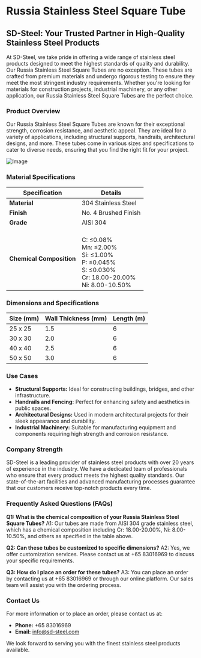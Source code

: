 # Russia Stainless Steel Square Tube

## SD-Steel: Your Trusted Partner in High-Quality Stainless Steel Products

At SD-Steel, we take pride in offering a wide range of stainless steel products designed to meet the highest standards of quality and durability. Our Russia Stainless Steel Square Tubes are no exception. These tubes are crafted from premium materials and undergo rigorous testing to ensure they meet the most stringent industry requirements. Whether you're looking for materials for construction projects, industrial machinery, or any other application, our Russia Stainless Steel Square Tubes are the perfect choice.

### Product Overview

Our Russia Stainless Steel Square Tubes are known for their exceptional strength, corrosion resistance, and aesthetic appeal. They are ideal for a variety of applications, including structural supports, handrails, architectural designs, and more. These tubes come in various sizes and specifications to cater to diverse needs, ensuring that you find the right fit for your project.

![Image](https://github.com/user-attachments/assets/2567258e-e124-4816-932d-1809bd27ef0b)

### Material Specifications

| **Specification** | **Details** |
|-------------------|-------------|
| **Material**      | 304 Stainless Steel |
| **Finish**        | No. 4 Brushed Finish |
| **Grade**         | AISI 304 |
| **Chemical Composition** | <br> C: ≤0.08%<br> Mn: ≤2.00%<br> Si: ≤1.00%<br> P: ≤0.045%<br> S: ≤0.030%<br> Cr: 18.00-20.00%<br> Ni: 8.00-10.50% |

### Dimensions and Specifications

| **Size (mm)** | **Wall Thickness (mm)** | **Length (m)** |
|---------------|-------------------------|----------------|
| 25 x 25       | 1.5                      | 6              |
| 30 x 30       | 2.0                      | 6              |
| 40 x 40       | 2.5                      | 6              |
| 50 x 50       | 3.0                      | 6              |

### Use Cases

- **Structural Supports:** Ideal for constructing buildings, bridges, and other infrastructure.
- **Handrails and Fencing:** Perfect for enhancing safety and aesthetics in public spaces.
- **Architectural Designs:** Used in modern architectural projects for their sleek appearance and durability.
- **Industrial Machinery:** Suitable for manufacturing equipment and components requiring high strength and corrosion resistance.

### Company Strength

SD-Steel is a leading provider of stainless steel products with over 20 years of experience in the industry. We have a dedicated team of professionals who ensure that every product meets the highest quality standards. Our state-of-the-art facilities and advanced manufacturing processes guarantee that our customers receive top-notch products every time.

### Frequently Asked Questions (FAQs)

**Q1: What is the chemical composition of your Russia Stainless Steel Square Tubes?**
A1: Our tubes are made from AISI 304 grade stainless steel, which has a chemical composition including Cr: 18.00-20.00%, Ni: 8.00-10.50%, and others as specified in the table above.

**Q2: Can these tubes be customized to specific dimensions?**
A2: Yes, we offer customization services. Please contact us at +65 83016969 to discuss your specific requirements.

**Q3: How do I place an order for these tubes?**
A3: You can place an order by contacting us at +65 83016969 or through our online platform. Our sales team will assist you with the ordering process.

### Contact Us

For more information or to place an order, please contact us at:
- **Phone:** +65 83016969
- **Email:** info@sd-steel.com

We look forward to serving you with the finest stainless steel products available.